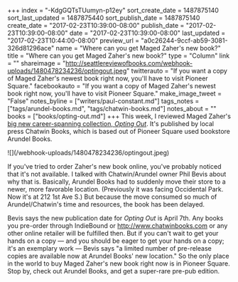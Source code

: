 +++
index = "-KdgGQTsTUumyn-p12ey"
sort_create_date = 1487875140
sort_last_updated = 1487875440
sort_publish_date = 1487875140
create_date = "2017-02-23T10:39:00-08:00"
publish_date = "2017-02-23T10:39:00-08:00"
date = "2017-02-23T10:39:00-08:00"
last_updated = "2017-02-23T10:44:00-08:00"
preview_url = "a0c26244-9ccf-ab59-3081-326d81296ace"
name = "Where can you get Maged Zaher's new book?"
title = "Where can you get Maged Zaher's new book?"
type = "Column"
link = ""
shareimage = "http://seattlereviewofbooks.com/webhook-uploads/1480478234236/optingout.jpeg"
twitterauto = "If you want a copy of Maged Zaher's newest book right now, you'll have to visit Pioneer Square."
facebookauto = "If you want a copy of Maged Zaher's newest book right now, you'll have to visit Pioneer Square."
make_image_tweet = "False"
notes_byline = ["writers/paul-constant.md"]
tags_notes = ["tags/arundel-books.md", "tags/chatwin-books.md"]
notes_about = ""
books = ["books/opting-out.md"]
+++
This week, I reviewed Maged Zaher's [big new career-spanning collection, *Opting Out*](http://www.seattlereviewofbooks.com/reviews/the-seattle-globalist/). It's published by local press Chatwin Books, which is based out of Pioneer Square used bookstore Arundel Books. 

<p class="image-left">![](/webhook-uploads/1480478234236/optingout.jpeg)</p>

If you've tried to order Zaher's new book online, you've probably noticed that it's not available. I talked with Chatwin/Arundel owner Phil Bevis about why that is. Basically, Arundel Books had to suddenly move their store to a newer, more favorable location. (Previously it was facing Occidental Park. Now it's at 212 1st Ave S.) But because the move consumed so much of Arundel/Chatwin's time and resources, the book has been delayed. 

Bevis says the new publication date for *Opting Out* is April 7th. Any books you pre-order through IndieBound or http://www.chatwinbooks.com or any other online retailer will be fulfilled then. But if you can't wait to get your hands on a copy — and you should be eager to get your hands on a copy; it's an exemplary work — Bevis says "a limited number of pre-release copies are available now at Arundel Books' new location." So the only place in the world to buy Maged Zaher's new book right now is in Pioneer Square. Stop by, check out Arundel Books, and get a super-rare pre-pub edition.
